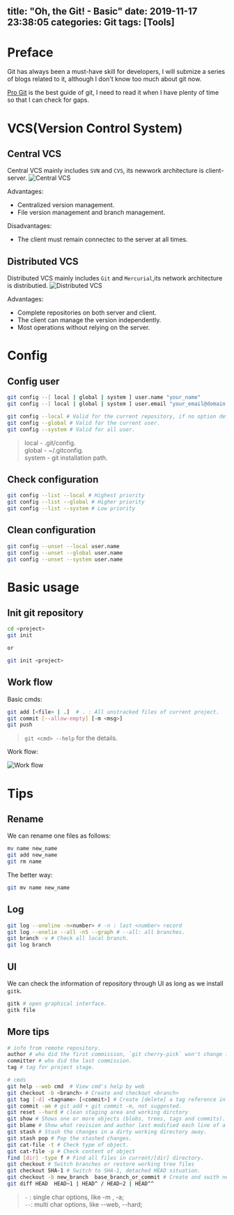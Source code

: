 title: "Oh, the Git! - Basic"
date: 2019-11-17 23:38:05
categories: Git
tags: [Tools]
---
# Preface
Git has always been a must-have skill for developers, I will submize a series of blogs related to it, although I don't know too much about git now.

[Pro Git](https://git-scm.com/book/en/v2) is the best guide of git, I need to read it when I have plenty of time so that I can check for gaps.

# VCS(Version Control System)

## Central VCS
Central VCS mainly includes `SVN` and `CVS`, its newwork architecture is client-server.
![Central VCS](https://andylee-1258982386.cos.ap-chengdu.myqcloud.com/vcs/Central%20VCS.jpg)
<!-- more -->
Advantages:

+ Centralized version management.
+ File version management and branch management.

Disadvantages:

+ The client must remain connectec to the server at all times.

## Distributed VCS
Distributed VCS mainly includes `Git` and `Mercurial`,its network architecture is distributied.
![Distributed VCS](https://andylee-1258982386.cos.ap-chengdu.myqcloud.com/vcs/Distributed%20VCS.jpg)

Advantages:
+ Complete repositories on both server and client.
+ The client can manage the version independently.
+ Most operations without relying on the server.

# Config
## Config user
```bash
git config --[ local | global | system ] user.name "your_name"
git config --[ local | global | system ] user.email "your_email@domain.com"   # email notification

git config --local # Valid for the current repository, if no option defualts to local
git config --global # Valid for the current user.
git config --system # Valid for all user.
```
> local - .git/config.<br>global - ~/.gitconfig.<br>system - git installation path.

## Check configuration
```bash
git config --list --local # Highest priority
git config --list --global # Higher priority
git config --list --system # Low priority
```

## Clean configuration
```bash
git config --unset --local user.name
git config --unset --global user.name
git config --unset --system user.name
```

# Basic usage

## Init git repository

```bash
cd <project>
git init

or 

git init <project>
```

## Work flow

Basic cmds:
```bash
git add [<file> | .]  # . : All unstracked files of current project.
git commit [--allow-empty] [-m <msg>]
git push
```
> `git <cmd> --help` for the details.

Work flow:

![Work flow](https://andylee-1258982386.cos.ap-chengdu.myqcloud.com/vcs/vcs_work_flow.jpg)

# Tips
## Rename
We can rename one files as follows:
```bash
mv name new_name
git add new_name
git rm name
```
The better way:
```bash
git mv name new_name
```

## Log
```bash
git log --oneline -n<number> # -n : last <number> record 
git log --onelie --all -n5 --graph # --all: all branches. 
git branch -v # Check all local branch.
git log branch
```

## UI
We can check the information of repository through UI as long as we install `gitk`.
```bash
gitk # open graphical interface.
gitk file
```

## More tips
```bash
# info from remote repository.
author # who did the first commission, `git cherry-pick` won't change it
committer # who did the last commission.
tag # tag for project stage.

# cmds
git help --web cmd  # View cmd's help by web
git checkout -b <branch> # Create and checkout <branch>
git tag [-d] <tagname> [<commit>] # Create [delete] a tag reference in refs/tags/.
git commit -am # git add + git commit -m, not suggested.
git reset --hard # clean staging area and working dirctory
git show # Shows one or more objects (blobs, trees, tags and commits).
git blame # Show what revision and author last modified each line of a file.
git stash # Stash the changes in a dirty working directory away.
git stash pop # Pop the stashed changes.
git cat-file -t # Check type of object.
git cat-file -p # Check content of object
find [dir] -type f # Find all files in current/[dir] directory.
git checkout # Switch branches or restore working tree files
git checkout SHA-1 # Switch to SHA-1, detached HEAD situation.
git checkout -b new_branch  base_branch_or_commit # Create and swith new_branch based on branch or commit.
git diff HEAD  HEAD~1 | HEAD^ / HEAD~2 | HEAD^^
```
> `-` : single char options, like -m , -a;<br> `--`: multi char options, like --web, --hard; 
